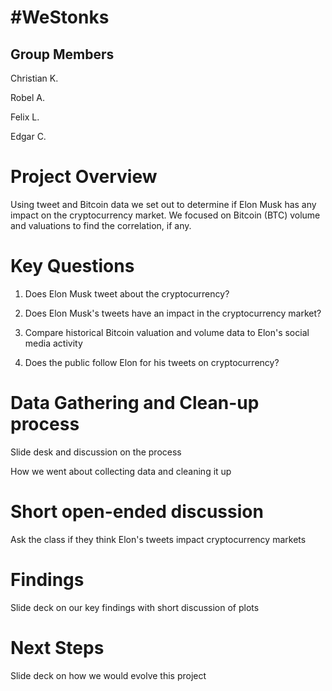 # #WeStonks
## Group Members  
Christian K.

Robel A.

Felix L.

Edgar C.


# Project Overview
Using tweet and Bitcoin data we set out to determine if Elon Musk has any impact on the cryptocurrency market. We focused on Bitcoin (BTC) volume and valuations to find the correlation, if any.

# Key Questions
1. Does Elon Musk tweet about the cryptocurrency?

2. Does Elon Musk's tweets have an impact in the cryptocurrency market?

3. Compare historical Bitcoin valuation and volume data to Elon's social media activity

4. Does the public follow Elon for his tweets on cryptocurrency?

# Data Gathering and Clean-up process
Slide desk and discussion on the process

How we went about collecting data and cleaning it up

# Short open-ended discussion
Ask the class if they think Elon's tweets impact cryptocurrency markets
# Findings
Slide deck on our key findings with short discussion of plots
# Next Steps
Slide deck on how we would evolve this project